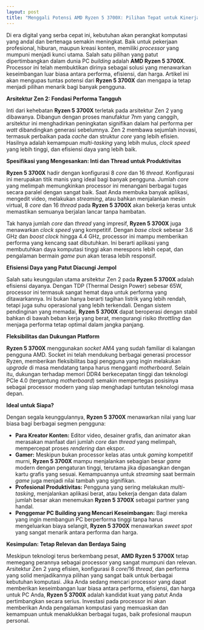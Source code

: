 ```yaml
---
layout: post
title: "Menggali Potensi AMD Ryzen 5 3700X: Pilihan Tepat untuk Kinerja Optimal"
---
```


Di era digital yang serba cepat ini, kebutuhan akan perangkat komputasi yang andal dan bertenaga semakin meningkat. Baik untuk pekerjaan profesional, hiburan, maupun kreasi konten, memiliki *processor* yang mumpuni menjadi kunci utama. Salah satu pilihan yang patut dipertimbangkan dalam dunia PC *building* adalah **AMD Ryzen 5 3700X**. Processor ini telah membuktikan dirinya sebagai solusi yang menawarkan keseimbangan luar biasa antara performa, efisiensi, dan harga. Artikel ini akan mengupas tuntas potensi dari **Ryzen 5 3700X** dan mengapa ia tetap menjadi pilihan menarik bagi banyak pengguna.

**Arsitektur Zen 2: Fondasi Performa Tangguh**

Inti dari kehebatan **Ryzen 5 3700X** terletak pada arsitektur Zen 2 yang dibawanya. Dibangun dengan proses manufaktur 7nm yang canggih, arsitektur ini menghadirkan peningkatan signifikan dalam hal performa per *watt* dibandingkan generasi sebelumnya. Zen 2 membawa sejumlah inovasi, termasuk perbaikan pada *cache* dan struktur *core* yang lebih efisien. Hasilnya adalah kemampuan *multi-tasking* yang lebih mulus, *clock speed* yang lebih tinggi, dan efisiensi daya yang lebih baik.

**Spesifikasi yang Mengesankan: Inti dan Thread untuk Produktivitas**

**Ryzen 5 3700X** hadir dengan konfigurasi 8 *core* dan 16 *thread*. Konfigurasi ini merupakan titik manis yang ideal bagi banyak pengguna. Jumlah *core* yang melimpah memungkinkan processor ini menangani berbagai tugas secara paralel dengan sangat baik. Saat Anda membuka banyak aplikasi, mengedit video, melakukan *streaming*, atau bahkan menjalankan mesin virtual, 8 *core* dan 16 *thread* pada **Ryzen 5 3700X** akan bekerja keras untuk memastikan semuanya berjalan lancar tanpa hambatan.

Tak hanya jumlah *core* dan *thread* yang impresif, **Ryzen 5 3700X** juga menawarkan *clock speed* yang kompetitif. Dengan *base clock* sebesar 3.6 GHz dan *boost clock* hingga 4.4 GHz, processor ini mampu memberikan performa yang kencang saat dibutuhkan. Ini berarti aplikasi yang membutuhkan daya komputasi tinggi akan merespons lebih cepat, dan pengalaman bermain *game* pun akan terasa lebih responsif.

**Efisiensi Daya yang Patut Diacungi Jempol**

Salah satu keunggulan utama arsitektur Zen 2 pada **Ryzen 5 3700X** adalah efisiensi dayanya. Dengan TDP (Thermal Design Power) sebesar 65W, processor ini termasuk sangat hemat daya untuk performa yang ditawarkannya. Ini bukan hanya berarti tagihan listrik yang lebih rendah, tetapi juga suhu operasional yang lebih terkendali. Dengan sistem pendinginan yang memadai, **Ryzen 5 3700X** dapat beroperasi dengan stabil bahkan di bawah beban kerja yang berat, mengurangi risiko *throttling* dan menjaga performa tetap optimal dalam jangka panjang.

**Fleksibilitas dan Dukungan Platform**

**Ryzen 5 3700X** menggunakan *socket* AM4 yang sudah familiar di kalangan pengguna AMD. Socket ini telah mendukung berbagai generasi processor Ryzen, memberikan fleksibilitas bagi pengguna yang ingin melakukan *upgrade* di masa mendatang tanpa harus mengganti *motherboard*. Selain itu, dukungan terhadap memori DDR4 berkecepatan tinggi dan teknologi PCIe 4.0 (tergantung *motherboard*) semakin mempertegas posisinya sebagai processor modern yang siap menghadapi tuntutan teknologi masa depan.

**Ideal untuk Siapa?**

Dengan segala keunggulannya, **Ryzen 5 3700X** menawarkan nilai yang luar biasa bagi berbagai segmen pengguna:

*   **Para Kreator Konten:** Editor video, desainer grafis, dan animator akan merasakan manfaat dari jumlah *core* dan *thread* yang melimpah, mempercepat proses *rendering* dan ekspor.
*   **Gamer:** Meskipun bukan processor kelas atas untuk *gaming* kompetitif murni, **Ryzen 5 3700X** mampu menjalankan sebagian besar *game* modern dengan pengaturan tinggi, terutama jika dipasangkan dengan kartu grafis yang sesuai. Kemampuannya untuk *streaming* saat bermain *game* juga menjadi nilai tambah yang signifikan.
*   **Profesional Produktivitas:** Pengguna yang sering melakukan *multi-tasking*, menjalankan aplikasi berat, atau bekerja dengan data dalam jumlah besar akan menemukan **Ryzen 5 3700X** sebagai partner yang handal.
*   **Penggemar PC Building yang Mencari Keseimbangan:** Bagi mereka yang ingin membangun PC berperforma tinggi tanpa harus mengeluarkan biaya selangit, **Ryzen 5 3700X** menawarkan *sweet spot* yang sangat menarik antara performa dan harga.

**Kesimpulan: Tetap Relevan dan Berdaya Saing**

Meskipun teknologi terus berkembang pesat, **AMD Ryzen 5 3700X** tetap memegang perannya sebagai processor yang sangat mumpuni dan relevan. Arsitektur Zen 2 yang efisien, konfigurasi 8 *core*/16 *thread*, dan performa yang solid menjadikannya pilihan yang sangat baik untuk berbagai kebutuhan komputasi. Jika Anda sedang mencari processor yang dapat memberikan keseimbangan luar biasa antara performa, efisiensi, dan harga untuk PC Anda, **Ryzen 5 3700X** adalah kandidat kuat yang patut Anda pertimbangkan secara serius. Investasi pada processor ini akan memberikan Anda pengalaman komputasi yang memuaskan dan kemampuan untuk menaklukkan berbagai tugas, baik profesional maupun personal.
